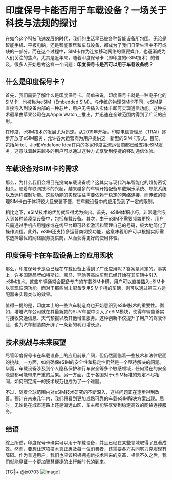 # 印度保号卡能否用于车载设备？一场关于科技与法规的探讨

在如今这个科技飞速发展的时代，我们的生活早已被各种智能设备所包围。无论是智能手机、平板电脑，还是智能家居和车载设备，都成为了我们日常生活中不可或缺的一部分。而在这个过程中，SIM卡作为连接移动网络的重要媒介，也逐渐成为人们关注的焦点。尤其是近年来，随着印度保号卡（即印度的eSIM技术）的普及，很多人开始思考这样一个问题：**印度保号卡是否可以用于车载设备呢？**

## 什么是印度保号卡？

首先，我们需要了解什么是印度保号卡。简单来说，印度保号卡就是一种电子化的SIM卡，也被称为eSIM（Embedded SIM）。与传统的物理SIM卡不同，eSIM是直接嵌入到设备内部的一种芯片，用户无需插入实体卡即可实现通信功能。这种技术最早由苹果公司在其Apple Watch上推出，并迅速在全球范围内得到了广泛的应用。

在印度，eSIM技术的发展尤为迅速。从2019年开始，印度电信管理局（TRAI）逐步开放了eSIM服务，允许各大运营商为用户提供这一新型的SIM卡形式。目前，包括Airtel、Jio和Vodafone Idea在内的多家印度主流运营商都已经支持eSIM服务，这意味着越来越多的用户可以通过这种方式享受到便捷的移动通信体验。

## 车载设备对SIM卡的需求

那么，为什么我们会将目光投向车载设备呢？这其实与现代汽车智能化的趋势密切相关。随着车联网技术的兴起，越来越多的车辆开始配备车载娱乐系统、导航系统以及远程控制功能。这些功能的实现往往需要依赖于稳定的网络连接，而传统的物理SIM卡由于体积较大且安装不便，在车载设备中的应用受到了一定的限制。

相比之下，eSIM技术的优势就显得尤为突出。首先，eSIM体积小巧，非常适合嵌入到各种紧凑型设备中，包括车载设备。其次，由于eSIM不需要频繁更换，用户只需通过手机应用程序或在线平台即可轻松激活和管理自己的号码，极大地简化了操作流程。此外，eSIM还支持多运营商切换功能，这意味着用户可以根据实际需求选择最优的网络服务提供商，从而获得更好的使用体验。

## 印度保号卡在车载设备上的应用现状

那么，印度保号卡是否已经在车载设备上得到了广泛应用呢？答案是肯定的。事实上，许多国际品牌如特斯拉、宝马、奔驰等高端车型已经开始在其车辆中引入eSIM技术。这些车辆通常会配备专门的车载SIM卡槽，用户可以直接插入eSIM卡以实现联网功能。而对于那些尚未配备专用SIM卡槽的车辆，则可以通过第三方适配器来实现类似的效果。

值得一提的是，印度本土的一些汽车制造商也开始意识到eSIM技术的重要性。例如，塔塔汽车公司就在其最新款的SUV车型中引入了eSIM模块，使得车辆能够实时接收交通信息、天气预报以及其他增值服务。这种创新不仅提升了用户的驾驶体验，也为汽车制造商开辟了一条新的利润增长点。

## 技术挑战与未来展望

尽管印度保号卡在车载设备上的应用前景广阔，但仍然面临着一些技术和法律层面的挑战。一方面，如何确保eSIM的安全性和稳定性仍然是一个亟待解决的问题。毕竟，车载设备涉及到个人隐私保护和行车安全等多个敏感领域，任何潜在的安全隐患都可能带来严重的后果。另一方面，由于各国对于eSIM标准的规定不尽相同，如何制定统一的技术规范也成为了一个难题。

不过，随着全球范围内对eSIM技术研究的不断深入，这些问题正在逐步得到改善。预计在未来几年内，我们将看到更加成熟可靠的车载eSIM解决方案出现。届时，无论是在城市道路上还是偏远山区，车主都能够享受到稳定高效的网络连接服务。

## 结语

综上所述，印度保号卡确实可以用于车载设备，并且已经在某些领域取得了显著成效。然而，要想让这项技术真正惠及每一位消费者，还需要各方共同努力克服现有障碍。作为普通用户，我们也应该积极拥抱新技术带来的变革，相信不久之后，我们就能见证一个更加智慧便捷的出行新时代的到来。

[TG💪+ @jx0703 ![Image](https://github.com/user-attachments/assets/dbca1d08-cadb-493c-b0ec-ad6f7a83f270)]
